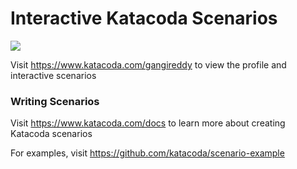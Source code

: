 # Interactive Katacoda Scenarios

[![](http://shields.katacoda.com/katacoda/gangireddy/count.svg)](https://www.katacoda.com/gangireddy "Get your profile on Katacoda.com")

Visit https://www.katacoda.com/gangireddy to view the profile and interactive scenarios

### Writing Scenarios
Visit https://www.katacoda.com/docs to learn more about creating Katacoda scenarios

For examples, visit https://github.com/katacoda/scenario-example
